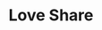 --- 
title: "Love Share"
publishdate: "2019-3-27T16:48:46+02:00"
src: "https://365manga.net/manga/love-share"
image: "https://data.365manga.net/images/thumbnails/24432-love-share.jpg"
description: "Kazushi has longed for his childhood friend Izumi for years. And just when it looked like Kazushi had finally convinced him that they would make an excellent couple, Izumi up and disappears!?!? Watch the two lovers' relationship evolve and mature, in this collection of works by Aoi Kujyou."
---